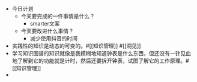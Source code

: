 - 今日计划
    - 今天要完成的一件事情是什么？
        - smarter文案
    - 今天要改进什么事情？
        - 减少使用抖音的时间
- 实践性的知识是动态的可变的。#[[知识管理]] #[[洞见]] 
- 学习知识图谱的知识就像是我模糊地知道钟表是什么东西，但还没有一针见血地了解到它的功能就是计时，然后还要拆开钟表，试图了解它的工作原理。#[[知识管理]]
- 
